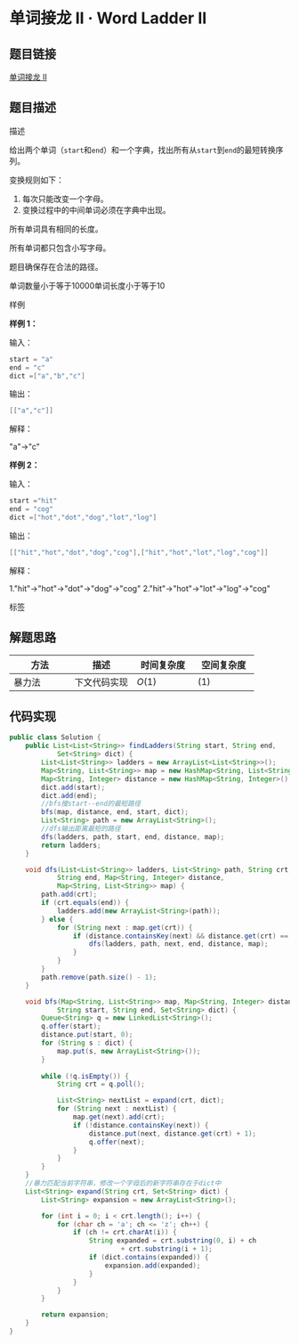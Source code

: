 
#  单词接龙 II · Word Ladder II

## 题目链接

[单词接龙 II](https://www.lintcode.com/problem/121/)

## 题目描述

描述

给出两个单词（`start`和`end`）和一个字典，找出所有从`start`到`end`的最短转换序列。

变换规则如下：

1. 每次只能改变一个字母。
2. 变换过程中的中间单词必须在字典中出现。

所有单词具有相同的长度。

所有单词都只包含小写字母。

题目确保存在合法的路径。

单词数量小于等于10000单词长度小于等于10

样例

**样例 1：**

输入：

```java
start = "a"
end = "c"
dict =["a","b","c"]
```

输出：

```java
[["a","c"]]
```

解释：

"a"->"c"

**样例 2：**

输入：

```java
start ="hit"
end = "cog"
dict =["hot","dot","dog","lot","log"]
```

输出：

```java
[["hit","hot","dot","dog","cog"],["hit","hot","lot","log","cog"]]
```

解释：

1."hit"->"hot"->"dot"->"dog"->"cog"
2."hit"->"hot"->"lot"->"log"->"cog"

标签

## 解题思路

| <div style="width:70pt">方法</div>  |描述 |<div style="width:70pt">时间复杂度</div> |<div style="width:70pt">空间复杂度</div>|
|---|---|---|---|
|  暴力法 | 下文代码实现  | $O(1)$|$(1)$|



## 代码实现

```java
public class Solution {
    public List<List<String>> findLadders(String start, String end,
            Set<String> dict) {
        List<List<String>> ladders = new ArrayList<List<String>>();
        Map<String, List<String>> map = new HashMap<String, List<String>>();
        Map<String, Integer> distance = new HashMap<String, Integer>();
        dict.add(start);
        dict.add(end);
        //bfs搜start--end的最短路径
        bfs(map, distance, end, start, dict);
        List<String> path = new ArrayList<String>();
        //dfs输出距离最短的路径
        dfs(ladders, path, start, end, distance, map);
        return ladders;
    }

    void dfs(List<List<String>> ladders, List<String> path, String crt,
            String end, Map<String, Integer> distance,
            Map<String, List<String>> map) {
        path.add(crt);
        if (crt.equals(end)) {
            ladders.add(new ArrayList<String>(path));
        } else {
            for (String next : map.get(crt)) {
                if (distance.containsKey(next) && distance.get(crt) == distance.get(next) + 1) { 
                    dfs(ladders, path, next, end, distance, map);
                }
            }           
        }
        path.remove(path.size() - 1);
    }

    void bfs(Map<String, List<String>> map, Map<String, Integer> distance,
            String start, String end, Set<String> dict) {
        Queue<String> q = new LinkedList<String>();
        q.offer(start);
        distance.put(start, 0);
        for (String s : dict) {
            map.put(s, new ArrayList<String>());
        }
        
        while (!q.isEmpty()) {
            String crt = q.poll();

            List<String> nextList = expand(crt, dict);
            for (String next : nextList) {
                map.get(next).add(crt);
                if (!distance.containsKey(next)) {
                    distance.put(next, distance.get(crt) + 1);
                    q.offer(next);
                }
            }
        }
    }
	//暴力匹配当前字符串，修改一个字母后的新字符串存在于dict中
    List<String> expand(String crt, Set<String> dict) {
        List<String> expansion = new ArrayList<String>();

        for (int i = 0; i < crt.length(); i++) {
            for (char ch = 'a'; ch <= 'z'; ch++) {
                if (ch != crt.charAt(i)) {
                    String expanded = crt.substring(0, i) + ch
                            + crt.substring(i + 1);
                    if (dict.contains(expanded)) {
                        expansion.add(expanded);
                    }
                }
            }
        }

        return expansion;
    }
}
```

